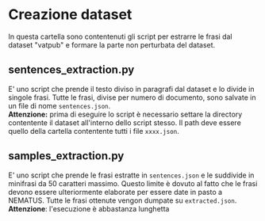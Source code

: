# Creazione dataset

In questa cartella sono contentenuti gli script per estrarre le frasi dal dataset "vatpub" e formare la parte non perturbata del dataset.

## sentences_extraction.py
E' uno script che prende il testo diviso in paragrafi dal dataset e lo divide in singole frasi. Tutte le frasi, divise per numero di documento, sono salvate in un file di nome ```sentences.json```. <br>
**Attenzione:** prima di eseguire lo script è necessario settare la directory contentente il dataset all'interno dello script stesso. Il path deve essere quello della cartella contentente tutti i file ```xxxx.json```.

## samples_extraction.py
E' uno script che prende le frasi estratte in ```sentences.json``` e le suddivide in minifrasi da 50 caratteri massimo. Questo limite è dovuto al fatto che le frasi devono essere ulteriormente elaborate per essere date in pasto a NEMATUS. Tutte le frasi ottenute vengon dumpate su ```extracted.json```.
**Attenzione**: l'esecuzione è abbastanza lunghetta